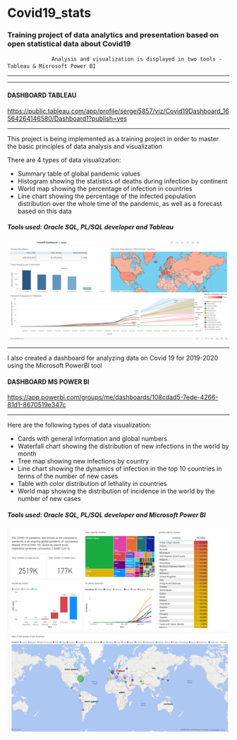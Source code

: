 # Covid19_stats

### Training project of data analytics and presentation based on open statistical data about Covid19

                  Analysis and visualization is displayed in two tools - Tableau & Microsoft Power BI


__________________________________________________________________________________________
------------------------------------------------------------------------------------------


#### DASHBOARD TABLEAU

https://public.tableau.com/app/profile/sergei5857/viz/Covid19Dashboard_16564264146580/Dashboard1?publish=yes
_____________________________________

This project is being implemented as a training project in order to master the basic principles of data analysis and visualization


There are 4 types of data visualization:
- Summary table of global pandemic values
- Histogram showing the statistics of deaths during infection by continent
- World map showing the percentage of infection in countries
- Line chart showing the percentage of the infected population distribution over the whole time of the pandemic, as well as a forecast based on this data


##### Tools used: Oracle SQL, PL/SQL developer and Tableau

![image](https://github.com/Wreiler/Covid19_stats/blob/main/covid19_work.png)


_____________________________________
I also created a dashboard for analyzing data on Covid 19 for 2019-2020 using the Microsoft PowerBI tool

#### DASHBOARD MS POWER BI

https://app.powerbi.com/groups/me/dashboards/108cdad5-7ede-4266-81d1-8670519e347c
_____________________________________


Here are the following types of data visualization:
- Cards with general information and global numbers
- Waterfall chart showing the distribution of new infections in the world by month
- Tree map showing new infections by country
- Line chart showing the dynamics of infection in the top 10 countries in terms of the number of new cases
- Table with color distribution of lethality in countries
- World map showing the distribution of incidence in the world by the number of new cases


##### Tools used: Oracle SQL, PL/SQL developer and Microsoft Power BI

![image](https://github.com/Wreiler/Covid19_stats/blob/main/BI_part1.png)
![image](https://github.com/Wreiler/Covid19_stats/blob/main/BI_part2.png)

